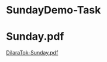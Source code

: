 # SundayDemo-Task
# Sunday.pdf
[DilaraTok-Sunday.pdf](https://github.com/Dilololoy/SundayDemo-Task/files/10407504/DilaraTok-Sunday.pdf)
